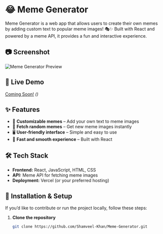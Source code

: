 # 😂 Meme Generator

Meme Generator is a web app that allows users to create their own memes by adding custom text to popular meme images! 🎭✨ Built with React and powered by a meme API, it provides a fun and interactive experience.

## 📷 Screenshot
![Meme Generator Preview](/screenshot.png)

## 🚀 Live Demo
[Coming Soon!](#) *()*

## ✨ Features
- 🎨 **Customizable memes** – Add your own text to meme images
- 🔄 **Fetch random memes** – Get new meme images instantly
- 🖥️ **User-friendly interface** – Simple and easy to use
- 🚀 **Fast and smooth experience** – Built with React

## 🛠️ Tech Stack
- **Frontend:** React, JavaScript, HTML, CSS
- **API:** Meme API for fetching meme images
- **Deployment:** Vercel (or your preferred hosting)

## 📜 Installation & Setup
If you’d like to contribute or run the project locally, follow these steps:

1. **Clone the repository**
   ```bash
   git clone https://github.com/Shamveel-Khan/Meme-Generator.git
